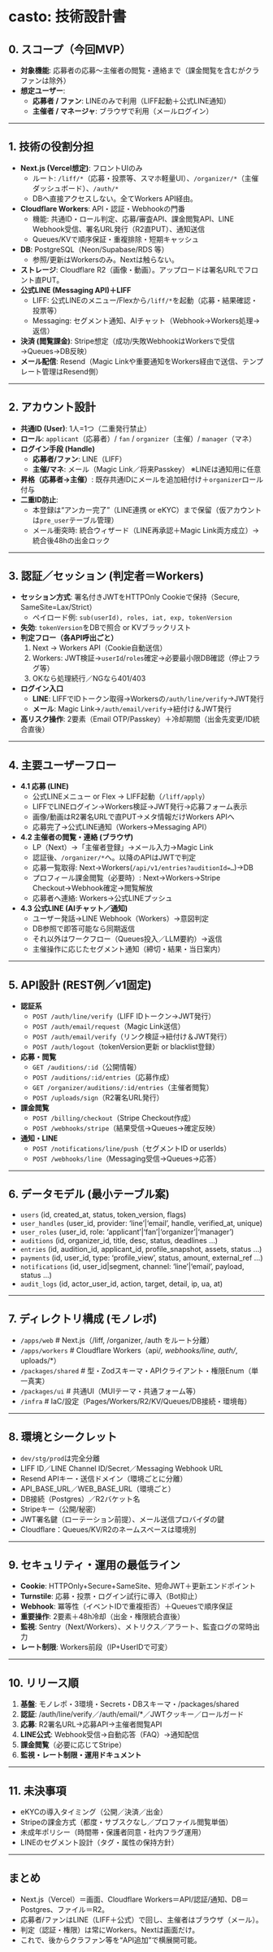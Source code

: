# casto: 技術設計書

## 0. スコープ（今回MVP）
- **対象機能**: 応募者の応募～主催者の閲覧・連絡まで（課金閲覧を含むがクラファンは除外）
- **想定ユーザー**:
  - **応募者 / ファン**: LINEのみで利用（LIFF起動＋公式LINE通知）
  - **主催者 / マネージャ**: ブラウザで利用（メールログイン）

---

## 1. 技術の役割分担
- **Next.js (Vercel想定)**: フロントUIのみ
  - ルート: `/liff/*`（応募・投票等、スマホ軽量UI）、`/organizer/*`（主催ダッシュボード）、`/auth/*`
  - DBへ直接アクセスしない。全てWorkers API経由。
- **Cloudflare Workers**: API・認証・Webhookの門番
  - 機能: 共通ID・ロール判定、応募/審査API、課金閲覧API、LINE Webhook受信、署名URL発行（R2直PUT）、通知送信
  - Queues/KVで順序保証・重複排除・短期キャッシュ
- **DB**: PostgreSQL（Neon/Supabase/RDS 等）
  - 参照/更新はWorkersのみ。Nextは触らない。
- **ストレージ**: Cloudflare R2（画像・動画）。アップロードは署名URLでフロント直PUT。
- **公式LINE (Messaging API)＋LIFF**
  - LIFF: 公式LINEのメニュー/Flexから`/liff/*`を起動（応募・結果確認・投票等）
  - Messaging: セグメント通知、AIチャット（Webhook→Workers処理→返信）
- **決済 (閲覧課金)**: Stripe想定（成功/失敗WebhookはWorkersで受信→Queues→DB反映）
- **メール配信**: Resend（Magic Linkや重要通知をWorkers経由で送信、テンプレート管理はResend側）

---

## 2. アカウント設計
- **共通ID (User)**: 1人=1つ（二重発行禁止）
- **ロール**: `applicant`（応募者）/ `fan` / `organizer`（主催）/ `manager`（マネ）
- **ログイン手段 (Handle)**
  - **応募者/ファン**: LINE（LIFF）
  - **主催/マネ**: メール（Magic Link／将来Passkey） ※LINEは通知用に任意
- **昇格（応募者→主催）**: 既存共通IDにメールを追加紐付け＋`organizer`ロール付与
- **二重ID防止**:
  - 本登録は“アンカー完了”（LINE連携 or eKYC）まで保留（仮アカウントは`pre_user`テーブル管理）
  - メール衝突時: 統合ウィザード（LINE再承認＋Magic Link両方成立）→統合後48hの出金ロック

---

## 3. 認証／セッション (判定者＝Workers)
- **セッション方式**: 署名付きJWTをHTTPOnly Cookieで保持（Secure, SameSite=Lax/Strict）
  - ペイロード例: `sub(userId), roles, iat, exp, tokenVersion`
- **失効**: `tokenVersion`をDBで照合 or KVブラックリスト
- **判定フロー（各API呼出ごと）**
  1. Next → Workers API（Cookie自動送信）
  2. Workers: JWT検証→`userId`/`roles`確定→必要最小限DB確認（停止フラグ等）
  3. OKなら処理続行／NGなら401/403
- **ログイン入口**
  - **LINE**: LIFFでIDトークン取得→Workersの`/auth/line/verify`→JWT発行
  - **メール**: Magic Link→`/auth/email/verify`→紐付け＆JWT発行
- **高リスク操作**: 2要素（Email OTP/Passkey）＋冷却期間（出金先変更/ID統合直後）

---

## 4. 主要ユーザーフロー
- **4.1 応募 (LINE)**
  - 公式LINEメニュー or Flex → LIFF起動（`/liff/apply`）
  - LIFFでLINEログイン→Workers検証→JWT発行→応募フォーム表示
  - 画像/動画はR2署名URLで直PUT→メタ情報だけWorkers APIへ
  - 応募完了→公式LINE通知（Workers→Messaging API）
- **4.2 主催者の閲覧・連絡 (ブラウザ)**
  - LP（Next）→「主催者登録」→メール入力→Magic Link
  - 認証後、`/organizer/*`へ。以降のAPIはJWTで判定
  - 応募一覧取得: Next→Workers(`/api/v1/entries?auditionId=…`)→DB
  - プロフィール課金閲覧（必要時）: Next→Workers→Stripe Checkout→Webhook確定→閲覧解放
  - 応募者へ連絡: Workers→公式LINEプッシュ
- **4.3 公式LINE (AIチャット／通知)**
  - ユーザー発話→LINE Webhook（Workers）→意図判定
  - DB参照で即答可能なら同期返信
  - それ以外はワークフロー（Queues投入／LLM要約）→返信
  - 主催操作に応じたセグメント通知（締切・結果・当日案内）

---

## 5. API設計 (REST例／v1固定)
- **認証系**
  - `POST /auth/line/verify`（LIFF IDトークン→JWT発行）
  - `POST /auth/email/request`（Magic Link送信）
  - `POST /auth/email/verify`（リンク検証→紐付け＆JWT発行）
  - `POST /auth/logout`（tokenVersion更新 or blacklist登録）
- **応募・閲覧**
  - `GET /auditions/:id`（公開情報）
  - `POST /auditions/:id/entries`（応募作成）
  - `GET /organizer/auditions/:id/entries`（主催者閲覧）
  - `POST /uploads/sign`（R2署名URL発行）
- **課金閲覧**
  - `POST /billing/checkout`（Stripe Checkout作成）
  - `POST /webhooks/stripe`（結果受信→Queues→確定反映）
- **通知・LINE**
  - `POST /notifications/line/push`（セグメントID or userIds）
  - `POST /webhooks/line`（Messaging受信→Queues→応答）

---

## 6. データモデル (最小テーブル案)
- `users` (id, created_at, status, token_version, flags)
- `user_handles` (user_id, provider: ‘line’|‘email’, handle, verified_at, unique)
- `user_roles` (user_id, role: ‘applicant’|‘fan’|‘organizer’|‘manager’)
- `auditions` (id, organizer_id, title, desc, status, deadlines …)
- `entries` (id, audition_id, applicant_id, profile_snapshot, assets, status …)
- `payments` (id, user_id, type: ‘profile_view’, status, amount, external_ref …)
- `notifications` (id, user_id|segment, channel: ‘line’|‘email’, payload, status …)
- `audit_logs` (id, actor_user_id, action, target, detail, ip, ua, at)

---

## 7. ディレクトリ構成 (モノレポ)
- `/apps/web` # Next.js（/liff, /organizer, /auth をルート分離）
- `/apps/workers` # Cloudflare Workers（api/*, webhooks/line, auth/*, uploads/*）
- `/packages/shared` # 型・Zodスキーマ・APIクライアント・権限Enum（単一真実）
- `/packages/ui` # 共通UI（MUIテーマ・共通フォーム等）
- `/infra` # IaC/設定（Pages/Workers/R2/KV/Queues/DB接続・環境毎）

---

## 8. 環境とシークレット
- `dev/stg/prod`は完全分離
- LIFF ID／LINE Channel ID/Secret／Messaging Webhook URL
- Resend APIキー・送信ドメイン（環境ごとに分離）
- API_BASE_URL／WEB_BASE_URL（環境ごと）
- DB接続（Postgres）／R2バケット名
- Stripeキー（公開/秘密）
- JWT署名鍵（ローテーション前提）、メール送信プロバイダの鍵
- Cloudflare：Queues/KV/R2のネームスペースは環境別

---

## 9. セキュリティ・運用の最低ライン
- **Cookie**: HTTPOnly+Secure+SameSite、短命JWT＋更新エンドポイント
- **Turnstile**: 応募・投票・ログイン試行に導入（Bot抑止）
- **Webhook**: 冪等性（イベントIDで重複拒否）＋Queuesで順序保証
- **重要操作**: 2要素＋48h冷却（出金・権限統合直後）
- **監視**: Sentry（Next/Workers）、メトリクス／アラート、監査ログの常時出力
- **レート制限**: Workers前段（IP+UserIDで可変）

---

## 10. リリース順
1. **基盤**: モノレポ・3環境・Secrets・DBスキーマ・/packages/shared
2. **認証**: /auth/line/verify／/auth/email/*／JWTクッキー／ロールガード
3. **応募**: R2署名URL→応募API→主催者閲覧API
4. **LINE公式**: Webhook受信→自動応答（FAQ）→通知配信
5. **課金閲覧**（必要に応じてStripe）
6. **監視・レート制限・運用ドキュメント**

---

## 11. 未決事項
- eKYCの導入タイミング（公開／決済／出金）
- Stripeの課金方式（都度・サブスクなし／プロファイル閲覧単価）
- 未成年ポリシー（時間帯・保護者同意・社内フラグ運用）
- LINEのセグメント設計（タグ・属性の保持方針）

---

## まとめ
- Next.js（Vercel）＝画面、Cloudflare Workers＝API/認証/通知、DB＝Postgres、ファイル＝R2。
- 応募者/ファンはLINE（LIFF＋公式）で回し、主催者はブラウザ（メール）。
- 判定（認証・権限）は常にWorkers。Nextは画面だけ。
- これで、後からクラファン等を“API追加”で横展開可能。
